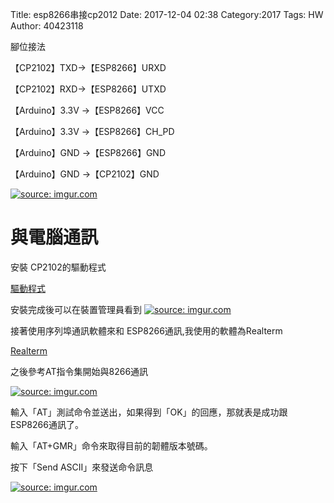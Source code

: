 Title: esp8266串接cp2012
Date: 2017-12-04 02:38
Category:2017
Tags: HW
Author: 40423118


<!-- PELICAN_END_SUMMARY -->


腳位接法

【CP2102】TXD→【ESP8266】URXD 


【CP2102】RXD→【ESP8266】UTXD


【Arduino】3.3V →【ESP8266】VCC 


【Arduino】3.3V →【ESP8266】CH_PD 


【Arduino】GND →【ESP8266】GND 


【Arduino】GND →【CP2102】GND

<a href="https://imgur.com/vBtHWqY"><img src="https://i.imgur.com/vBtHWqY.jpg" title="source: imgur.com" /></a>

與電腦通訊
===


安裝 CP2102的驅動程式


<a href="https://cn.silabs.com/products/development-tools/software/usb-to-uart-bridge-vcp-drivers">驅動程式</a>

安裝完成後可以在裝置管理員看到
<a href="https://imgur.com/XLEnXaN"><img src="https://i.imgur.com/XLEnXaN.png" title="source: imgur.com" /></a>

接著使用序列埠通訊軟體來和 ESP8266通訊,我使用的軟體為Realterm



<a href="https://sourceforge.net/projects/realterm/?source=typ_redirect">Realterm</a>


之後參考AT指令集開始與8266通訊

<a href="https://imgur.com/iTW90Ns"><img src="https://i.imgur.com/iTW90Ns.png" title="source: imgur.com" /></a>


輸入「AT」測試命令並送出，如果得到「OK」的回應，那就表是成功跟 ESP8266通訊了。




輸入「AT+GMR」命令來取得目前的韌體版本號碼。



按下「Send ASCII」來發送命令訊息

<a href="https://imgur.com/ZHFmWQT"><img src="https://i.imgur.com/ZHFmWQT.png" title="source: imgur.com" /></a>





